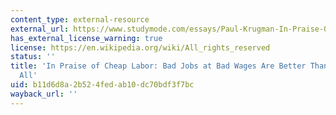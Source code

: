 ```yaml
---
content_type: external-resource
external_url: https://www.studymode.com/essays/Paul-Krugman-In-Praise-Of-Cheap-900471.html
has_external_license_warning: true
license: https://en.wikipedia.org/wiki/All_rights_reserved
status: ''
title: 'In Praise of Cheap Labor: Bad Jobs at Bad Wages Are Better Than No Jobs at
  All'
uid: b11d6d8a-2b52-4fed-ab10-dc70bdf3f7bc
wayback_url: ''
---
```

